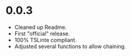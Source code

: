 # 0.0.3
- Cleaned up Readme.
- First "official" release.
- 100% TSLinte compliant.
- Adjusted several functions to allow chaining.